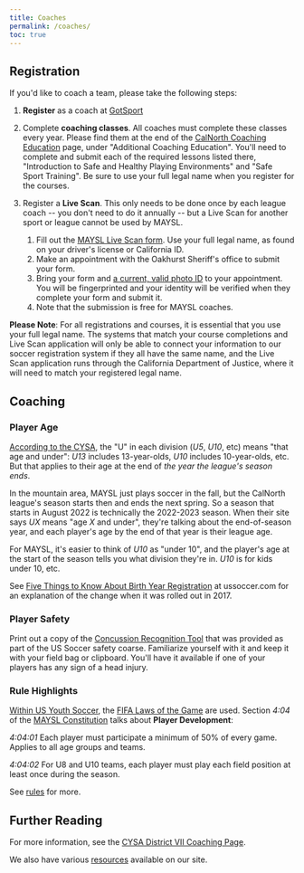 ```yaml
---
title: Coaches
permalink: /coaches/
toc: true
---
```


## Registration

If you'd like to coach a team, please take the following steps:

1. **Register** as a coach at [GotSport](https://system.gotsport.com/programs/4K7316426?reg_role=coach
)

2. Complete **coaching classes**. All coaches must complete these classes every year.
   Please find them at the end of the [CalNorth Coaching Education](
   https://www.calnorth.org/coachingeducation) page, under "Additional Coaching Education".
   You'll need to complete and submit each of the required lessons listed there,
   "Introduction to Safe and Healthy Playing Environments" and "Safe Sport Training".
   Be sure to use your full legal name when you register for the courses.

3. Register a **Live Scan**. This only needs to be done once by each league coach --
   you don't need to do it annually -- but a Live Scan for another sport or league
   cannot be used by MAYSL.
   1. Fill out the [MAYSL Live Scan form](/files/calnorth-livescan-2022.pdf).
      Use your full legal name, as found on your driver's license or California ID.
   2. Make an appointment with the Oakhurst Sheriff's office to submit your form.
   3. Bring your form and [a current, valid photo ID](https://oag.ca.gov/fingerprints/locations)
      to your appointment. You will be fingerprinted and your identity will be verified when
      they complete your form and submit it.
   4. Note that the submission is free for MAYSL coaches.

**Please Note**:
For all registrations and courses, it is essential that you use your full legal name.
The systems that match your course completions and Live Scan application will only be able
to connect your information to our soccer registration system if they all have the same name,
and the Live Scan application runs through the California Department of Justice, where it will
need to match your registered legal name.


## Coaching

### Player Age

[According to the CYSA](https://cysadistrict7.org/forms-policies/birth-year-and-season-matrix/),
the "U" in each division (_U5_, _U10_, etc) means "that age and under": _U13_
includes 13-year-olds, _U10_ includes 10-year-olds, etc. But that applies to
their age at the end of _the year the league's season ends_.

In the mountain area, MAYSL just plays soccer in the fall, but the CalNorth
league's season starts then and ends the next spring. So a season that starts
in August 2022 is technically the 2022-2023 season. When their site says _UX_
means "age _X_ and under", they're talking about the end-of-season year,
and each player's age by the end of that year is their league age.

For MAYSL, it's easier to think of _U10_ as "under 10", and the player's age at
the start of the season tells you what division they're in. _U10_ is for kids
under 10, etc.

See [Five Things to Know About Birth Year Registration](
https://www.ussoccer.com/stories/2017/08/five-things-to-know-about-birth-year-registration)
at ussoccer.com for an explanation of the change when it was rolled out in 2017.


### Player Safety

Print out a copy of the [Concussion Recognition Tool](/files/concussion-field-guide.pdf)
that was provided as part of the US Soccer safety coarse. Familiarize yourself with it
and keep it with your field bag or clipboard. You'll have it available if one of your
players has any sign of a head injury.

### Rule Highlights

[Within US Youth Soccer](https://www.usyouthsoccer.org/referees/rules-of-the-game/),
the [FIFA Laws of the Game](https://www.ussoccer.com/referee-program/laws-of-the-game)
are used.
Section _4:04_ of the [MAYSL Constitution](/files/maysl-by-laws.pdf) talks about
**Player Development**:

_4:04:01_ Each player must participate a minimum of 50% of every game. Applies to all
age groups and teams.

_4:04:02_ For U8 and U10 teams, each player must play each field position
at least once during the season.

See [rules](/rules/) for more.


## Further Reading

For more information, see the [CYSA District VII Coaching Page](
https://cysadistrict7.org/for-coaches/).

We also have various [resources](/resources/) available on our site.
